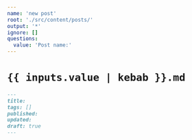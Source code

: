 ```yaml
---
name: 'new post'
root: './src/content/posts/'
output: '*'
ignore: []
questions:
  value: 'Post name:'
---
```


# `{{ inputs.value | kebab }}.md`

```md
---
title:
tags: []
published:
updated:
draft: true
---

```
